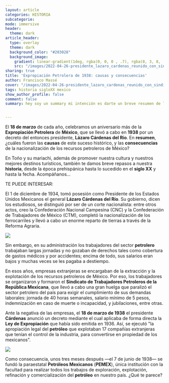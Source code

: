 ```yaml
---
layout: article
categories: HISTORIA
subcategorie:
mode: immersive
header:
  theme: dark
article_header:
  type: overlay
  theme: dark
  background_color: "#203028"
  background_image:
    gradient: linear-gradient(1deg, rgba(0, 0, 0 , .7), rgba(8, 3, 8, .9))
    src: "/images/2022-04-26-presidente_lazaro_cardenas_reunido_con_sindicato_obrero_veracruzano_en_1938.jpeg"
sharing: true
title: 'Expropiación Petrolera de 1938: causas y consecuencias'
author: Francisco Massé
cover: "/images/2022-04-26-presidente_lazaro_cardenas_reunido_con_sindicato_obrero_veracruzano_en_1938.jpeg"
tags: historia sigloXX mexico
show_author_profile: false
comment: false
summary: hey soy un summary mi intención es darte un breve resumen de la noticia


---
```

El **18 de marzo** de cada año, celebramos un aniversario más de la **Expropiación Petrolera** de **México**, que se llevó a cabo en **1938** por un decreto del entonces presidente, **Lázaro Cárdenas del Río**. En **resumen**, ¿cuáles fueron las **causas** de este suceso histórico, y las **consecuencias** de la nacionalización de los recursos petroleros de México?

En Toño y su mariachi, además de promover nuestra cultura y nuestros mejores destinos turísticos, también te damos breve repasos a nuestra **historia**, desde la época prehispánica hasta lo sucedido en el **siglo XX** y hasta la fecha. Acompáñanos…

TE PUEDE INTERESAR:

El 1 de diciembre de 1934, tomó posesión como Presidente de los Estados Unidos Mexicanos el general **Lázaro Cárdenas del Río**. Su gobierno, dicen los estudiosos, se distinguió por ser de un corte nacionalista: entre otros actos, creo la Confederación Nacional Campesina (CNC) y la Confederación de Trabajadores de México (CTM), completó la nacionalización de los ferrocarriles y llevó a cabo un enorme reparto de tierras a través de la Reforma Agraria.

![](https://upload.wikimedia.org/wikipedia/commons/thumb/7/77/Lazaro_cardenas2.jpg/796px-Lazaro_cardenas2.jpg)

Sin embargo, en su administración los trabajadores del sector **petrolero** trabajaban largas jornadas y no gozaban de derechos tales como cobertura de gastos médicos y por accidentes; encima de todo, sus salarios eran bajos y muchas veces se les pagaba a destiempo.

En esos años, empresas extranjeras se encargaban de la extracción y la explotación de los recursos petroleros de México. Por eso, los trabajadores se organizaron y formaron el **Sindicato de Trabajadores Petroleros de la República Mexicana**, que llevó a cabo una gran huelga que paralizó el sector petrolero del país para exigir el cumplimiento de sus demandas laborales: jornada de 40 horas semanales, salario mínimo de 5 pesos, indemnización en caso de muerte o incapacidad, y jubilaciones, entre otras.

Ante la negativa de las empresas, el **18 de marzo de 1938** el presidente **Cárdenas** anunció un decreto mediante el cual aplicaba de forma directa la **Ley de Expropiación** que había sido emitida en 1936. Así, se ejecutó "la apropiación legal del **petróleo** que explotaban 17 compañías extranjeras que tenían el control de la industria, para convertirse en propiedad de los mexicanos".

![](https://upload.wikimedia.org/wikipedia/commons/thumb/f/f9/Lazaro_Cardenas_nacionaliza_ferrocarriles_1937.jpg/1280px-Lazaro_Cardenas_nacionaliza_ferrocarriles_1937.jpg)

Como consecuencia, unos tres meses después —el 7 de junio de 1938— se fundó la paraestatal **Petróleos Mexicanos** (**PEMEX**), única institución con la facultad para realizar todos los trabajos de exploración, explotación, refinación y comercialización del **petróleo** en nuestro país. ¿Qué te parece?